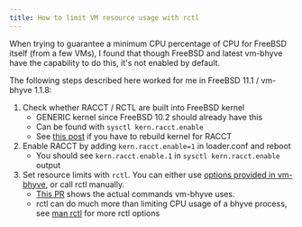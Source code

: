 ```yaml
---
title: How to limit VM resource usage with rctl
---
```


When trying to guarantee a minimum CPU percentage of CPU for FreeBSD itself (from a few VMs),
I found that though FreeBSD and latest vm-bhyve have the capability to do this,
it's not enabled by default.

The following steps described here worked for me in FreeBSD 11.1 / vm-bhyve 1.1.8:

1. Check whether RACCT / RCTL are built into FreeBSD kernel
    - GENERIC kernel since FreeBSD 10.2 should already have this
    - Can be found with `sysctl kern.racct.enable`
    - See [this post](https://forums.freebsd.org/threads/28871/) if you have to rebuild kernel for RACCT
2. Enable RACCT by adding `kern.racct.enable=1` in loader.conf and reboot
    - You should see `kern.racct.enable.1` in `sysctl kern.racct.enable` output
3. Set resource limits with `rctl`. You can either use [options provided in vm-bhyve](https://github.com/churchers/vm-bhyve/blob/master/sample-templates/config.sample#L394-L406), or call rctl manually.
    - [This PR](https://github.com/churchers/vm-bhyve/pull/63/files) shows the actual commands vm-bhyve uses.
    - rctl can do much more than limiting CPU usage of a bhyve process, see [man rctl](https://www.freebsd.org/cgi/man.cgi?query=rctl&sektion=8) for more rctl options

